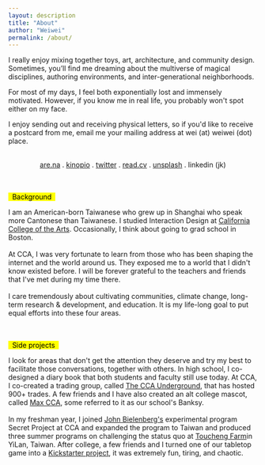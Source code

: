 ```yaml
---
layout: description
title: "About"
author: "Weiwei"
permalink: /about/
---
```


I really enjoy mixing together toys, art, architecture, and community design. Sometimes, you’ll find me dreaming about the multiverse of magical disciplines, authoring environments, and inter-generational neighborhoods.

For most of my days, I feel both exponentially lost and immensely motivated. However, if you know me in real life, you probably won't spot either on my face.

I enjoy sending out and receiving physical letters, so if you'd like to receive a postcard from me, email me your mailing address at wei (at) weiwei (dot) place.

<br>

<div class="collection-bodypart" style="text-align: center;">
<a href="https://www.are.na/weiwei-xu">are.na</a> . <a href="https://kinopio.club/environments-that-raise-people-s-aspirations-YeTbfSf7_o-Vz5i7XhPtx">kinopio</a> . <a href="https://twitter.com/weiweiwei33">twitter</a> . <a href="https://read.cv/weiweiwei33">read.cv</a> . <a href="https://unsplash.com/@weiweiwei33">unsplash</a> . linkedin (jk)
</div>
<br><br>

<mark> &nbsp; Background &nbsp; </mark>

<div class="collection-bodypart">
I am an American-born Taiwanese who grew up in Shanghai who speak more Cantonese than Taiwanese. I studied Interaction Design at <a href="https://www.cca.edu">California College of the Arts</a>. Occasionally, I think about going to grad school in Boston.
<br><br>
At CCA, I was very fortunate to learn from those who has been shaping the internet and the world around us. They exposed me to a world that I didn't know existed before. I will be forever grateful to the teachers and friends that I've met during my time there.
<br><br>
I care tremendously about cultivating communities, climate change, long-term research & development, and education. It is my life-long goal to put equal efforts into these four areas.

</div>

<!-- <br><br>
<mark> &nbsp; Breaks &nbsp; </mark>

<div class="collection-bodypart">
In the Summer and Winter of 2015, I joined an accelerator and co-working space, <a href="http://www.thexnode.com">XNode</a>, as their first Design Intern and San Francisco representative in Shanghai. During my time there, I initiated and delivered weekly design digests to the team for internal growth, produced creative promotional materials, and wrote articles for their publication for external use as well. Through those commitments, I learned to facilitate the conversations that we as a team would want to have, because what people act on depends on what people converse about.

In Summer of 2017, I was an Interaction Design intern at <a href="https://www.fjordnet.com">Fjord</a>. During my time there, I focused on researching and modeling information systems for medical and government sectors.
</div> -->

<br><br>
<mark> &nbsp; Side projects &nbsp; </mark>

<div class="collection-bodypart">
I look for areas that don't get the attention they deserve and try my best to facilitate those conversations, together with others. In high school, I co-designed a diary book that both students and faculty still use today. At CCA, I co-created a trading group, called <a href="https://www.facebook.com/groups/1628063617472760/">The CCA Underground</a>, that has hosted 900+ trades. A few friends and I have also created an alt college mascot, called <a href="https://blog.usejournal.com/behind-ccas-unofficial-mascot-da63d68f15c?gi=40244c6e1129">Max CCA</a>, some referred to it as our school's Banksy.
<br><br>
In my freshman year, I joined <a href="http://www.aiga.org/video-medalist-john-bielenberg">John Bielenberg's</a> experimental program Secret Project at CCA and expanded the program to Taiwan and produced three summer programs on challenging the status quo at <a href="https://taiwaneverything.cc/2016/08/19/toucheng-farm/">Toucheng Farm</a>in YiLan, Taiwan. After college, a few friends and I turned one of our tabletop game into a <a href="https://www.kickstarter.com/projects/weiweihsu/quickstarterbbcube-a-shouting-game-for-civilized-p">Kickstarter project</a>, it was extremely fun, tiring, and chaotic.
</div>

